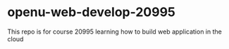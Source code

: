 # openu-web-develop-20995
This repo is for course 20995 learning how to build web application in the cloud
